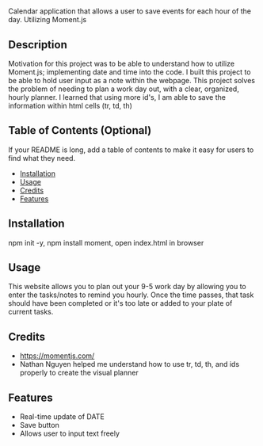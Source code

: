 # <WorkDayScheduler>

Calendar application that allows a user to save events for each hour of the day. Utilizing Moment.js

## Description

Motivation for this project was to be able to understand how to utilize Moment.js; implementing date and time into the code. I built this project to be able to hold user input as a note within the webpage.
This project solves the problem of needing to plan a work day out, with a clear, organized, hourly planner.
I learned that using more id's, I am able to save the information within html cells (tr, td, th)

## Table of Contents (Optional)

If your README is long, add a table of contents to make it easy for users to find what they need.

- [Installation](#installation)
- [Usage](#usage)
- [Credits](#credits)
- [Features](#features)

## Installation

npm init -y, npm install moment, open index.html in browser

## Usage

This website allows you to plan out your 9-5 work day by allowing you to enter the tasks/notes to remind you hourly. Once the time passes, that task should have been completed or it's too late or added to your plate of current tasks.

## Credits

- https://momentjs.com/
- Nathan Nguyen helped me understand how to use tr, td, th, and ids properly to create the visual planner

## Features

- Real-time update of DATE
- Save button
- Allows user to input text freely

